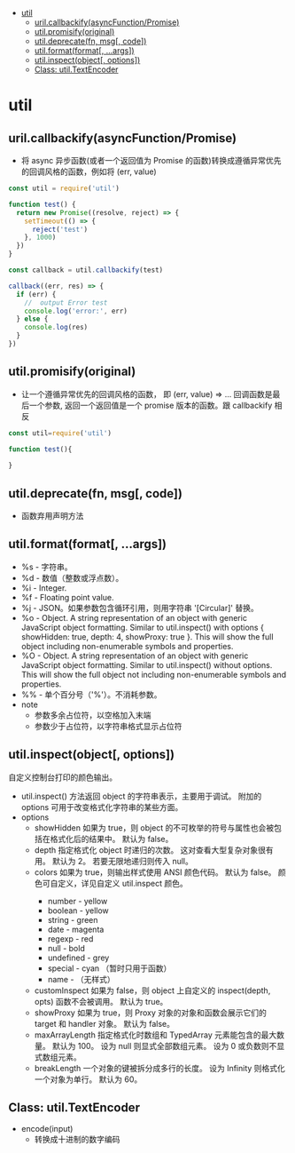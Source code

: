 - [util](#util)
  - [uril.callbackify(asyncFunction/Promise)](#urilcallbackifyasyncFunctionPromise)
  - [util.promisify(original)](#utilpromisifyoriginal)
  - [util.deprecate(fn, msg[, code])](#utildeprecatefn-msg-code)
  - [util.format(format[, ...args])](#utilformatformat-args)
  - [util.inspect(object[, options])](#utilinspectobject-options)
  - [Class: util.TextEncoder](#Class-utilTextEncoder)

# util

## uril.callbackify(asyncFunction/Promise)

- 将 async 异步函数(或者一个返回值为 Promise 的函数)转换成遵循异常优先的回调风格的函数，例如将 (err, value)

```javascript
const util = require('util')

function test() {
  return new Promise((resolve, reject) => {
    setTimeout(() => {
      reject('test')
    }, 1000)
  })
}

const callback = util.callbackify(test)

callback((err, res) => {
  if (err) {
    //  output Error test
    console.log('error:', err)
  } else {
    console.log(res)
  }
})
```

## util.promisify(original)

- 让一个遵循异常优先的回调风格的函数， 即 (err, value) => ... 回调函数是最后一个参数, 返回一个返回值是一个 promise 版本的函数。跟 callbackify 相反

```javascript
const util=require('util')

function test(){
  
}
```

## util.deprecate(fn, msg[, code])

- 函数弃用声明方法

## util.format(format[, ...args])

- %s - 字符串。
- %d - 数值（整数或浮点数）。
- %i - Integer.
- %f - Floating point value.
- %j - JSON。如果参数包含循环引用，则用字符串 '[Circular]' 替换。
- %o - Object. A string representation of an object with generic JavaScript object formatting. Similar to util.inspect() with options { showHidden: true, depth: 4, showProxy: true }. This will show the full object including non-enumerable symbols and properties.
- %O - Object. A string representation of an object with generic JavaScript object formatting. Similar to util.inspect() without options. This will show the full object not including non-enumerable symbols and properties.
- %% - 单个百分号（'%'）。不消耗参数。
- note
  - 参数多余占位符，以空格加入末端
  - 参数少于占位符，以字符串格式显示占位符

## util.inspect(object[, options])

自定义控制台打印的颜色输出。

- util.inspect() 方法返回 object 的字符串表示，主要用于调试。 附加的 options 可用于改变格式化字符串的某些方面。
- options
  - showHidden <boolean> 如果为 true，则 object 的不可枚举的符号与属性也会被包括在格式化后的结果中。 默认为 false。
  - depth <number> 指定格式化 object 时递归的次数。 这对查看大型复杂对象很有用。 默认为 2。 若要无限地递归则传入 null。
  - colors <boolean> 如果为 true，则输出样式使用 ANSI 颜色代码。 默认为 false。 颜色可自定义，详见自定义 util.inspect 颜色。
    - number - yellow
    - boolean - yellow
    - string - green
    - date - magenta
    - regexp - red
    - null - bold
    - undefined - grey
    - special - cyan （暂时只用于函数）
    - name - （无样式）
  - customInspect <boolean> 如果为 false，则 object 上自定义的 inspect(depth, opts) 函数不会被调用。 默认为 true。
  - showProxy <boolean> 如果为 true，则 Proxy 对象的对象和函数会展示它们的 target 和 handler 对象。 默认为 false。
  - maxArrayLength <number> 指定格式化时数组和 TypedArray 元素能包含的最大数量。 默认为 100。 设为 null 则显式全部数组元素。 设为 0 或负数则不显式数组元素。
  - breakLength <number> 一个对象的键被拆分成多行的长度。 设为 Infinity 则格式化一个对象为单行。 默认为 60。

## Class: util.TextEncoder

- encode(input)
  - 转换成十进制的数字编码
